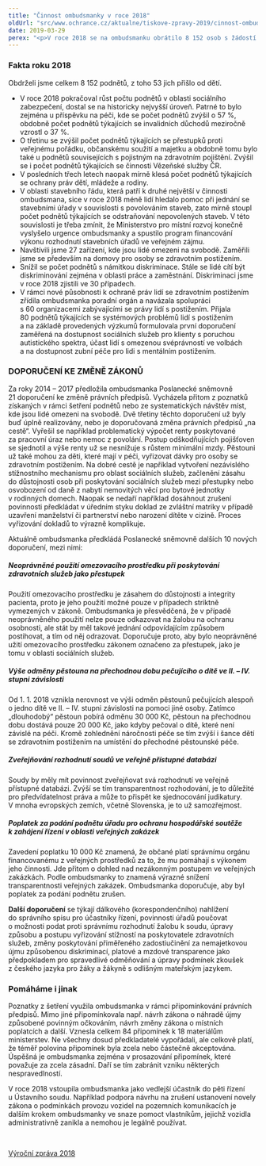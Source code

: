 ```yaml
---
title: "Činnost ombudsmanky v roce 2018"
oldUrl: "src/www.ochrance.cz/aktualne/tiskove-zpravy-2019/cinnost-ombudsmanky-v-roce-2018"
date: 2019-03-29
perex: "<p>V roce 2018 se na ombudsmanku obrátilo 8 152 osob s žádostí o pomoc a radu. Opět se zvýšil podíl podnětů v působnosti (na 69 %). Ombudsmanka a její zástupce vyřídili 8 115 podnětů, v 513 případech zjistili pochybení, která se ve 488 případech podařilo napravit. Ve 30 případech zjistila diskriminaci. V průběhu roku ombudsmanka uskutečnila systematické návštěvy 27 zařízení, v nichž jsou lidé omezeni na svobodě, zaměřila se zejména na domovy pro lidi s postižením. Od 1. 1. 2018 také ombudsmanka vykonávala působnost jako monitorovací orgán pro práva lidí se zdravotním postižením.</p>"
---
```


<!-- imported from the old website -->

<h3>Fakta roku 2018</h3><p>Obdrželi jsme celkem 8 152 podnětů, z toho 53 jich přišlo od dětí.</p><ul><li>V roce 2018 pokračoval růst počtu podnětů v oblasti sociálního zabezpečení, dostal se na historicky nejvyšší úroveň. Patrné to bylo zejména u příspěvku na péči, kde se počet podnětů zvýšil o 57 %, obdobně počet podnětů týkajících se invalidních důchodů meziročně vzrostl o 37 %. </li><li>O třetinu se zvýšil počet podnětů týkajících se přestupků proti veřejnému pořádku, občanskému soužití a majetku a obdobně tomu bylo také u podnětů souvisejících s pojistným na zdravotním pojištění. Zvýšil se i počet podnětů týkajících se činnosti Vězeňské služby ČR.</li><li>V posledních třech letech naopak mírně klesá počet podnětů týkajících se ochrany práv dětí, mládeže a rodiny. </li><li>V oblasti stavebního řádu, která patří k druhé největší v činnosti ombudsmana, sice v roce 2018 méně lidí hledalo pomoc při jednání se stavebními úřady v souvislosti s povolováním staveb, zato mírně stoupl počet podnětů týkajících se odstraňování nepovolených staveb. V této souvislosti je třeba zmínit, že Ministerstvo pro místní rozvoj konečně vyslyšelo urgence ombudsmanky a spustilo program financování výkonu rozhodnutí stavebních úřadů ve veřejném zájmu.</li><li>Navštívili jsme 27 zařízení, kde jsou lidé omezeni na svobodě. Zaměřili jsme se především na domovy pro osoby se zdravotním postižením.</li><li>Snížil se počet podnětů s námitkou diskriminace. Stále se lidé cítí být diskriminování zejména v oblasti práce a zaměstnání. Diskriminaci jsme v roce 2018 zjistili ve 30 případech.</li><li>V rámci nové působnosti k ochraně práv lidí se zdravotním postižením zřídila ombudsmanka poradní orgán a navázala spolupráci s 60 organizacemi zabývajícími se právy lidí s postižením. Přijala 80 podnětů týkajících se systémových problémů lidí s postižením a na základě provedených výzkumů formulovala první doporučení zaměřená na dostupnost sociálních služeb pro klienty s poruchou autistického spektra, účast lidí s omezenou svéprávností ve volbách a na dostupnost zubní péče pro lidi s mentálním postižením.</li></ul><h3>DOPORUČENÍ KE ZMĚNĚ ZÁKONŮ</h3><p>Za roky 2014 – 2017 předložila ombudsmanka Poslanecké sněmovně 21 doporučení ke změně právních předpisů. Vycházela přitom z poznatků získaných v rámci šetření podnětů nebo ze systematických návštěv míst, kde jsou lidé omezeni na svobodě. Dvě třetiny těchto doporučení už byly buď úplně realizovány, nebo je doporučovaná změna právních předpisů „na cestě“. Vyřešil se například problematický výpočet renty poskytované za pracovní úraz nebo nemoc z povolání. Postup odškodňujících pojišťoven se sjednotil a výše renty už se nesnižuje s růstem minimální mzdy. Pěstouni už také mohou za děti, které mají v péči, vyřizovat dávky pro osoby se zdravotním postižením. Na dobré cestě je například vytvoření nezávislého stížnostního mechanismu pro oblast sociálních služeb, začlenění zásahu do důstojnosti osob při poskytování sociálních služeb mezi přestupky nebo osvobození od daně z nabytí nemovitých věcí pro bytové jednotky v rodinných domech. Naopak se nedaří například dosáhnout zrušení povinnosti předkládat v úředním styku doklad ze zvláštní matriky v případě uzavření manželství či partnerství nebo narození dítěte v cizině. Proces vyřizování dokladů to výrazně komplikuje.</p><p>Aktuálně ombudsmanka předkládá Poslanecké sněmovně dalších 10 nových doporučení, mezi nimi:</p><h5>Neoprávněné použití omezovacího prostředku při poskytování zdravotních služeb jako přestupek</h5><p>Použití omezovacího prostředku je zásahem do důstojnosti a integrity pacienta, proto je jeho použití možné pouze v případech striktně vymezených v zákoně. Ombudsmanka je přesvědčená, že v případě neoprávněného použití nelze pouze odkazovat na žalobu na ochranu osobnosti, ale stát by měl takové jednání odpovídajícím způsobem postihovat, a tím od něj odrazovat. Doporučuje proto, aby bylo neoprávněné užití omezovacího prostředku zákonem označeno za přestupek, jako je tomu v oblasti sociálních služeb.</p><h5>Výše odměny pěstouna na přechodnou dobu pečujícího o dítě ve II. – IV. stupni závislosti</h5><p>Od 1. 1. 2018 vznikla nerovnost ve výši odměn pěstounů pečujících alespoň o jedno dítě ve II. – IV. stupni závislosti na pomoci jiné osoby. Zatímco „dlouhodobý“ pěstoun pobírá odměnu 30 000 Kč, pěstoun na přechodnou dobu dostává pouze 20 000 Kč, jako kdyby pečoval o dítě, které není závislé na péči. Kromě zohlednění náročnosti péče se tím zvýší i šance dětí se zdravotním postižením na umístění do přechodné pěstounské péče.</p><h5>Zveřejňování rozhodnutí soudů ve veřejně přístupné databázi</h5><p>Soudy by měly mít povinnost zveřejňovat svá rozhodnutí ve veřejně přístupné databázi. Zvýší se tím transparentnost rozhodování, je to důležité pro předvídatelnost práva a může to přispět ke sjednocování judikatury. V mnoha evropských zemích, včetně Slovenska, je to už samozřejmost. </p><h5>Poplatek za podání podnětu úřadu pro ochranu hospodářské soutěže k zahájení řízení v oblasti veřejných zakázek</h5><p>Zavedení poplatku 10 000 Kč znamená, že občané platí správnímu orgánu financovanému z veřejných prostředků za to, že mu pomáhají s výkonem jeho činnosti. Jde přitom o dohled nad nezákonným postupem ve veřejných zakázkách. Podle ombudsmanky to znamená výrazné snížení transparentnosti veřejných zakázek. Ombudsmanka doporučuje, aby byl poplatek za podání podnětu zrušen.</p><p><strong>Další doporučení</strong> se týkají dálkového (korespondenčního) nahlížení do správního spisu pro účastníky řízení, povinnosti úřadů poučovat o možnosti podat proti správnímu rozhodnutí žalobu k soudu, úpravy způsobu a postupu vyřizování stížností na poskytovatele zdravotních služeb, změny poskytování přiměřeného zadostiučinění za nemajetkovou újmu způsobenou diskriminací, platové a mzdové transparence jako předpokladem pro spravedlivé odměňování a úpravy podmínek zkoušek z českého jazyka pro žáky a žákyně s odlišným mateřským jazykem.</p><h3>Pomáháme i jinak</h3><p>Poznatky z šetření využila ombudsmanka v rámci připomínkování právních předpisů. Mimo jiné připomínkovala např. návrh zákona o náhradě újmy způsobené povinným očkováním, návrh změny zákona o místních poplatcích a další. Vznesla celkem 84 připomínek k 18 materiálům ministerstev. Ne všechny dosud předkladatelé vypořádali, ale celkově platí, že téměř polovina připomínek byla zcela nebo částečně akceptována. Úspěšná je ombudsmanka zejména v prosazování připomínek, které považuje za zcela zásadní. Daří se tím zabránit vzniku některých nespravedlností.</p><p>V roce 2018 vstoupila ombudsmanka jako vedlejší účastník do pěti řízení u Ústavního soudu. Například podpora návrhu na zrušení ustanovení novely zákona o podmínkách provozu vozidel na pozemních komunikacích je dalším krokem ombudsmanky ve snaze pomoct vlastníkům, jejichž vozidla administrativně zanikla a nemohou je legálně používat.</p><p>  </p><p><a href="https://www.ochrance.cz/fileadmin/user_upload/zpravy_pro_poslaneckou_snemovnu/Vyrocni_zprava_2018.pdf" target="_blank">Výroční zpráva 2018</a></p>
